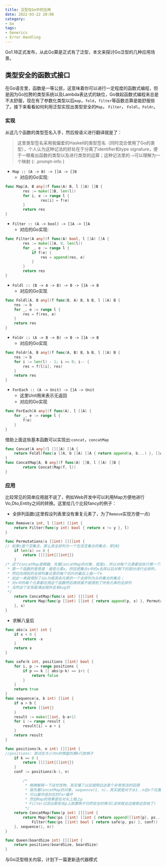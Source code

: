 ```yaml
---
title: 泛型在Go中的应用
date: 2022-03-22 20:08
category:
- Go
tags:
- Generics
- Error Handling
---
```


Go1.18正式发布，从此Go算是正式有了泛型，本文来探讨Go泛型的几种应用场景。

## 类型安全的函数式接口

在Go语言里，函数是一等公民，这意味着你可以进行一定程度的函数式编程，但是因为Go拉胯的类型系统以及Lambda表达式的缺位，Go做起函数式编程来总是不太舒服，现在有了参数化类型以后`map`，`fold`，`filter`等函数总算是能舒服些了。接下来看看如何利用泛型实现出类型安全的`Map`， `Filter`， `Foldl`，`Foldr`。

### 实现
从这几个函数的类型签名入手，然后按语义进行翻译就是了：

> 这里类型签名采用我偏爱的Haskell的类型签名（同时混合使用了Go的类型），个人认为这种记法的好处在于分离了identifier和type signature，便于一眼看出函数的类型以及进行类型的运算；这种记法里的`->`可以理解为一个映射
{: .prompt-info }

- `Map :: (A -> B) -> []A -> []B`
    - 对应的Go实现:

```go
func Map[A, B any](f func(A) B, l []A) []B {
        res := make([]B, len(l))
        for i, e := range l {
                res[i] = f(e)
        }
        return res
}
```

- `Filter :: (A -> bool) -> []A -> []A`
    - 对应的Go实现:

```go
func Filter[A any](f func(A) bool, l []A) []A {
        res := make([]A, 0, len(l))
        for _, e := range l {
            if f(e) {
                res = append(res, e)
            }
        }
        return res
}
```

- `Foldl :: (B -> A -> B) -> B -> []A -> B`
    - 对应的Go实现

```go
func Foldl[A, B any](f func(B, A) B, b B, l []A) B {
    res := b
    for _, e := range l {
        res = f(res, e)
    }
    return res
}
```


- `Foldr :: (A -> B -> B) -> B -> []A -> B`
    - 对应的Go实现

```go
func Foldr[A, B any](f func(A, B) B, b B, l []A) B {
	res := b
	for i := len(l) - 1; i >= 0; i-- {
		res = f(l[i], res)
	}
	return res
}
```

- `ForEach :: (A -> Unit) -> []A -> Unit`
    - 这里Unit用来表示无返回
    - 对应的Go实现

```go
func ForEach[A any](f func(A), l []A) {
	for _, e := range l {
		f(e)
	}
}
```

借助上面这些基本函数可以实现出:`concat`，`concatMap`

```go
func Concat[A any](l [][]A) []A {
	return Foldl(func(a []A, b []A) []A { return append(a, b...) }, []A{}, l)
}
func ConcatMap[A, B any](f func(A) []B, l []A) []B {
        return Concat(Map(f, l))
}
```

### 应用

比较常见的简单应用就不说了，例如Web开发中可以利用Map方便地进行Vo,Dto,Entity之间的转换。这里给几个比较fancy的例子：

- 全排列函数(这里假设列表里没有重复元素了，为了`Remove`实现方便一点)

```go
func Remove(x int, l []int) []int {
	return Filter(func(y int) bool { return x != y }, l)
}

func Permutations(s []int) [][]int {
// 如果s是个空集合，那么其全排列为一个包含空集合的集合，即{Ф}
	if len(s) == 0 {
		return [][]int{[]int{}}
	}
/* 这个ConcatMap是精髓，先看ConcatMap的对象，就是s，所以对每个元素都会执行第一个函数参数
 * 第一个函数的意思是：接受元素x，然后把集合s中的x去除以后对剩下的部分进行全排列，
 * 然后向得到的全排列集合里的每个切片的最后上插一个x
 * 如此一来就得到了以x为尾其余元素的一个全排列为头的集合的集合；
 * 对s中的每个元素都应用这个函数然后再拼接不就得到了所有元素的全排列
 * 当然这个实现是满出翔并且有bug的
 */
	return ConcatMap(func(x int) [][]int {
		return Map(func(p []int) []int { return append(p, x) }, Permutations(Remove(x, s)))
	}, s)
}
```

- 求解八皇后

```go
func abs(x int) int {
	if x < 0 {
		return -x
	}
	return x
}

func safe(k int, positions []int) bool {
	for i, p := range positions {
		if p == k || abs(p-k) == i+1 {
			return false
		}
	}
	return true
}
func sequence(a, b int) []int {
	if a > b {
		return []int{}
	}
	result := make([]int, b-a+1)
	for i := range result {
		result[i] = a + i
	}
	return result
}

func positions(k, n int) [][]int {
//positions: 尝试在大小为n的棋盘的第k行放棋子
	if k == 0 {
		return [][]int{[]int{}}
	}
	conf := positions(k-1, n)

        /*
         * 稍微解释一下这坨怪物，其实懂了以后就明白这是个非常简洁的回溯
         * 首先看ConcatMap的对象，sequence(1, n)，其实就是对于从1..n这n个位置，循环使用第一个函数
         * 可以展开成对应的for循环
         * 然后Map的效果是在对头上插上p
         * Filter过滤出那些在p上放置棋子仍然安全的情况(这样就会边搜索边剪枝了)
         */
	return ConcatMap(func(p int) [][]int {
		return Map(func(ps []int) []int { return append([]int{p}, ps...) },
			Filter(func(ps []int) bool { return safe(p, ps) }, conf))
	}, sequence(1, n))
}

func Queen(boardSize int) [][]int {
	return positions(boardSize, boardSize)
}
```

与Go泛型相关内容，计划下一篇更新迭代器模式
